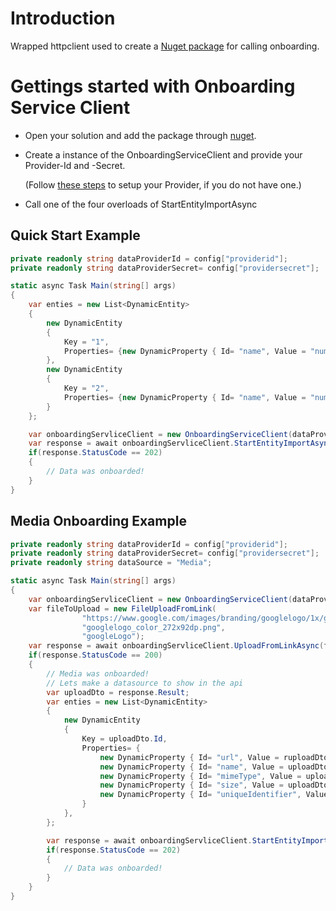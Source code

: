 # Introduction 
Wrapped httpclient used to create a [Nuget package](https://www.nuget.org/packages/Occtoo.Onboarding.Sdk) for calling onboarding.



# Gettings started with Onboarding Service Client
* Open your solution and add the package through [nuget](https://www.nuget.org/packages/Occtoo.Onboarding.Sdk). 
* Create a instance of the OnboardingServiceClient and provide your Provider-Id and -Secret.

    (Follow [these steps](https://docs.occtoo.com/docs/get-started/provide-data#12-create-data-provider) to setup your Provider, if you do not have one.)
* Call one of the four overloads of StartEntityImportAsync

## Quick Start Example
```cs
private readonly string dataProviderId = config["providerid"];
private readonly string dataProviderSecret= config["providersecret"];

static async Task Main(string[] args)
{
    var enties = new List<DynamicEntity>
    {
        new DynamicEntity
        {
            Key = "1",
            Properties= {new DynamicProperty { Id= "name", Value = "number one" }}
        },
        new DynamicEntity
        {
            Key = "2",
            Properties= {new DynamicProperty { Id= "name", Value = "number two" }}
        }
    };

    var onboardingServliceClient = new OnboardingServiceClient(dataProviderId, dataProviderSecret);
    var response = await onboardingServliceClient.StartEntityImportAsync(dataSource, enties);
    if(response.StatusCode == 202)
    {
        // Data was onboarded!
    }
}
```


## Media Onboarding Example
```cs
private readonly string dataProviderId = config["providerid"];
private readonly string dataProviderSecret= config["providersecret"];
private readonly string dataSource = "Media";

static async Task Main(string[] args)
{
    var onboardingServliceClient = new OnboardingServiceClient(dataProviderId, dataProviderSecret);
    var fileToUpload = new FileUploadFromLink(
                "https://www.google.com/images/branding/googlelogo/1x/googlelogo_color_272x92dp.png",
                "googlelogo_color_272x92dp.png", 
                "googleLogo");
    var response = await onboardingServliceClient.UploadFromLinkAsync(fileToUpload);
    if(response.StatusCode == 200)
    {
        // Media was onboarded!
        // Lets make a datasource to show in the api
        var uploadDto = response.Result;
        var enties = new List<DynamicEntity>
        {
            new DynamicEntity
            {
                Key = uploadDto.Id,
                Properties= {
                    new DynamicProperty { Id= "url", Value = ruploadDtoPublicUrl },
                    new DynamicProperty { Id= "name", Value = uploadDto.MetaData.Filename },
                    new DynamicProperty { Id= "mimeType", Value = uploadDto.MetaData.MimeType },
                    new DynamicProperty { Id= "size", Value = uploadDto.MetaData.Size },
                    new DynamicProperty { Id= "uniqueIdentifier", Value = uploadDto.MetaData.UniqueIdentifier }
                }
            },
        };

        var response = await onboardingServliceClient.StartEntityImportAsync(dataSource, enties);
        if(response.StatusCode == 202)
        {
            // Data was onboarded!
        }
    }
}
```